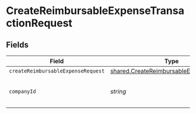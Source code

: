 # CreateReimbursableExpenseTransactionRequest


## Fields

| Field                                                                                                     | Type                                                                                                      | Required                                                                                                  | Description                                                                                               | Example                                                                                                   |
| --------------------------------------------------------------------------------------------------------- | --------------------------------------------------------------------------------------------------------- | --------------------------------------------------------------------------------------------------------- | --------------------------------------------------------------------------------------------------------- | --------------------------------------------------------------------------------------------------------- |
| `createReimbursableExpenseRequest`                                                                        | [shared.CreateReimbursableExpenseRequest](../../../sdk/models/shared/createreimbursableexpenserequest.md) | :heavy_minus_sign:                                                                                        | N/A                                                                                                       |                                                                                                           |
| `companyId`                                                                                               | *string*                                                                                                  | :heavy_check_mark:                                                                                        | Unique identifier for a company.                                                                          | 8a210b68-6988-11ed-a1eb-0242ac120002                                                                      |